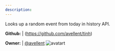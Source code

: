 ```yaml
---
description: 
---
```

Looks up a random event from today in history API.

**Github:** | (https://github.com/avellent/tinh)

**Owner:** | [@avellent](https://github.com/avellent) ![avatart](https://avatars3.githubusercontent.com/u/40453042?v=4)

